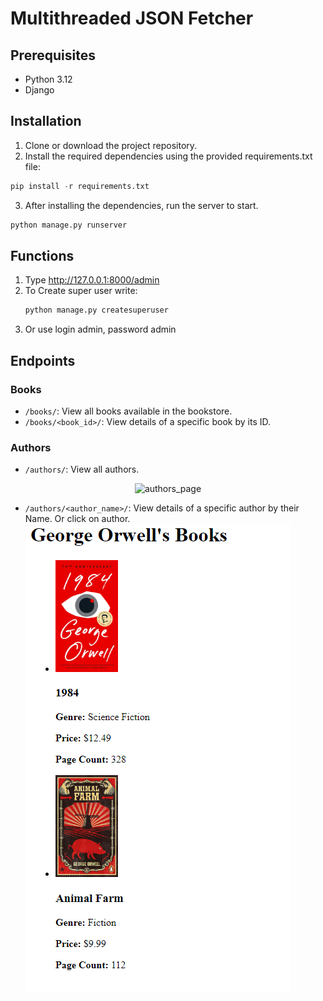 # Multithreaded JSON Fetcher
## Prerequisites

- Python 3.12
- Django

## Installation

1. Clone or download the project repository.
2. Install the required dependencies using the provided requirements.txt file:

```py
pip install -r requirements.txt
```
3. After installing the dependencies, run the server to start.
```py
python manage.py runserver
```

## Functions
1. Type http://127.0.0.1:8000/admin
2. To Create super user write:
   ```py
   python manage.py createsuperuser
   ```
3. Or use login admin, password admin

## Endpoints

### Books

- `/books/`: View all books available in the bookstore.
- `/books/<book_id>/`: View details of a specific book by its ID.

### Authors

- `/authors/`: View all authors.
<p align="center">
  <img src="[readme_images\author_page.png](https://github.com/offonyes/books_app/blob/main/readme_images/author_page.png)" alt="authors_page">
</p>

- `/authors/<author_name>/`: View details of a specific author by their Name. Or click on author.
![authors_books_page](https://github.com/offonyes/books_app/blob/main/readme_images/author_books_page.png)
